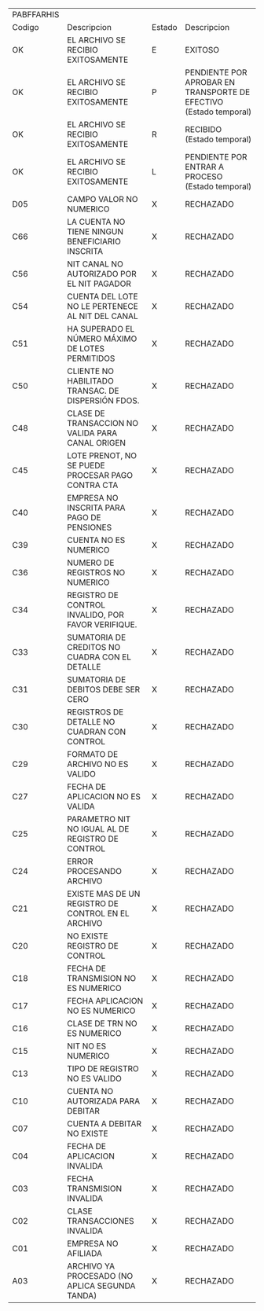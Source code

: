 | | | | |
|-|-|-|-|
|PABFFARHIS| | | |
|Codigo|Descripcion |Estado|Descripcion |
|OK|EL ARCHIVO SE RECIBIO EXITOSAMENTE|E|EXITOSO |
|OK|EL ARCHIVO SE RECIBIO EXITOSAMENTE|P|PENDIENTE POR APROBAR EN TRANSPORTE DE EFECTIVO (Estado temporal)|
|OK|EL ARCHIVO SE RECIBIO EXITOSAMENTE|R|RECIBIDO (Estado temporal)|
|OK|EL ARCHIVO SE RECIBIO EXITOSAMENTE|L|PENDIENTE POR ENTRAR A PROCESO (Estado temporal)|
|D05|CAMPO VALOR NO NUMERICO|X|RECHAZADO|
|C66|LA CUENTA NO TIENE NINGUN BENEFICIARIO INSCRITA|X|RECHAZADO|
|C56|NIT CANAL NO AUTORIZADO POR EL NIT PAGADOR|X|RECHAZADO|
|C54|CUENTA DEL LOTE NO LE PERTENECE AL NIT DEL CANAL|X|RECHAZADO|
|C51|HA SUPERADO EL NÚMERO MÁXIMO DE LOTES PERMITIDOS|X|RECHAZADO|
|C50|CLIENTE NO HABILITADO TRANSAC. DE DISPERSIÓN FDOS.|X|RECHAZADO|
|C48|CLASE DE TRANSACCION NO VALIDA PARA CANAL ORIGEN|X|RECHAZADO|
|C45|LOTE PRENOT, NO SE PUEDE PROCESAR PAGO CONTRA CTA|X|RECHAZADO|
|C40|EMPRESA NO INSCRITA PARA PAGO DE PENSIONES|X|RECHAZADO|
|C39|CUENTA NO ES NUMERICO|X|RECHAZADO|
|C36|NUMERO DE REGISTROS NO NUMERICO|X|RECHAZADO|
|C34|REGISTRO DE CONTROL INVALIDO, POR FAVOR VERIFIQUE.|X|RECHAZADO|
|C33|SUMATORIA DE CREDITOS NO CUADRA CON EL DETALLE|X|RECHAZADO|
|C31|SUMATORIA DE DEBITOS DEBE SER CERO|X|RECHAZADO|
|C30|REGISTROS DE DETALLE NO CUADRAN CON CONTROL|X|RECHAZADO|
|C29|FORMATO DE ARCHIVO NO ES VALIDO|X|RECHAZADO|
|C27|FECHA DE APLICACION NO ES VALIDA|X|RECHAZADO|
|C25|PARAMETRO NIT NO IGUAL AL DE REGISTRO DE CONTROL|X|RECHAZADO|
|C24|ERROR PROCESANDO ARCHIVO|X|RECHAZADO|
|C21|EXISTE MAS DE UN REGISTRO DE CONTROL EN EL ARCHIVO|X|RECHAZADO|
|C20|NO EXISTE REGISTRO DE CONTROL|X|RECHAZADO|
|C18|FECHA DE TRANSMISION NO ES NUMERICO|X|RECHAZADO|
|C17|FECHA APLICACION NO ES NUMERICO|X|RECHAZADO|
|C16|CLASE DE TRN NO ES NUMERICO|X|RECHAZADO|
|C15|NIT NO ES NUMERICO|X|RECHAZADO|
|C13|TIPO DE REGISTRO NO ES VALIDO|X|RECHAZADO|
|C10|CUENTA NO AUTORIZADA PARA DEBITAR|X|RECHAZADO|
|C07|CUENTA A DEBITAR NO EXISTE|X|RECHAZADO|
|C04|FECHA DE APLICACION INVALIDA|X|RECHAZADO|
|C03|FECHA TRANSMISION INVALIDA|X|RECHAZADO|
|C02|CLASE TRANSACCIONES INVALIDA|X|RECHAZADO|
|C01|EMPRESA NO AFILIADA|X|RECHAZADO|
|A03|ARCHIVO YA PROCESADO (NO APLICA SEGUNDA TANDA)|X|RECHAZADO|
